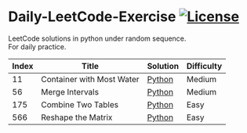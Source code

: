 # Daily-LeetCode-Exercise [![License](https://img.shields.io/badge/license-MIT-blue.svg)](./LICENSE.md) 
LeetCode solutions in python under random sequence.</br>
For daily practice.</br>

| Index | Title | Solution | Difficulty |
|---| ----- | -------- | ---------- |
|11|Container with Most Water | [Python](./11_Container-with-Most-Water.py)|Medium|
|56|Merge Intervals | [Python](./56_Merge-Intervals.py)|Medium|
|175|Combine Two Tables | [Python](./175_Combine-Two-Tables.sql)|Easy|
|566|Reshape the Matrix | [Python](./566_Reshape-the-Matrix.py)|Easy|
